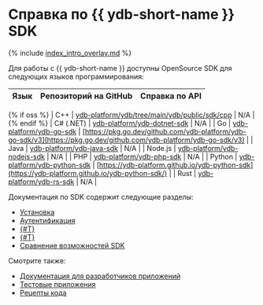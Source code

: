# Справка по {{ ydb-short-name }} SDK

{% include [index_intro_overlay.md](_includes/index_intro_overlay.md) %}

Для работы с {{ ydb-short-name }} доступны OpenSource SDK для следующих языков программирования:

| Язык | Репозиторий на GitHub | Справка по API |
|----------|------------|----------------|
{% if oss %}
| C++ | [ydb-platform/ydb/tree/main/ydb/public/sdk/cpp](https://github.com/ydb-platform/ydb/tree/main/ydb/public/sdk/cpp) | N/A |
{% endif %}
| С# (.NET) | [ydb-platform/ydb-dotnet-sdk](https://github.com/ydb-platform/ydb-dotnet-sdk) | N/A |
| Go | [ydb-platform/ydb-go-sdk](https://github.com/ydb-platform/ydb-go-sdk) | [https://pkg.go.dev/github.com/ydb-platform/ydb-go-sdk/v3](https://pkg.go.dev/github.com/ydb-platform/ydb-go-sdk/v3) |
| Java | [ydb-platform/ydb-java-sdk](https://github.com/ydb-platform/ydb-java-sdk) | N/A |
| Node.js | [ydb-platform/ydb-nodejs-sdk](https://github.com/ydb-platform/ydb-nodejs-sdk) | N/A |
| PHP | [ydb-platform/ydb-php-sdk](https://github.com/ydb-platform/ydb-php-sdk) | N/A |
| Python | [ydb-platform/ydb-python-sdk](https://github.com/ydb-platform/ydb-python-sdk) | [https://ydb-platform.github.io/ydb-python-sdk](https://ydb-platform.github.io/ydb-python-sdk/) |
| Rust | [ydb-platform/ydb-rs-sdk](https://github.com/ydb-platform/ydb-rs-sdk) | N/A |

Документация по SDK содержит следующие разделы:

- [Установка](install.md)
- [Аутентификация](auth.md)
- [{#T}](error_handling.md)
- [{#T}](status-codes.md)
- [Сравнение возможностей SDK](feature-parity.md)

Смотрите также:

- [Документация для разработчиков приложений](../../dev/index.md)
- [Тестовые приложения](../../dev/example-app/index.md)
- [Рецепты кода](../../recipes/ydb-sdk/index.md)
